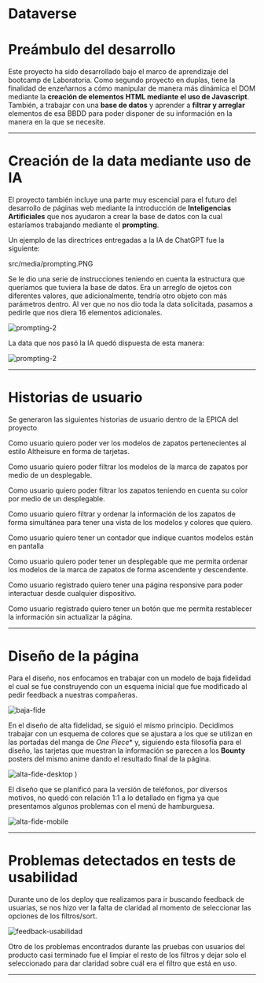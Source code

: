 
# Dataverse

# Preámbulo del desarrollo

Este proyecto ha sido desarrollado bajo el marco de aprendizaje del bootcamp de Laboratoria. Como segundo proyecto en duplas, tiene la finalidad de enzeñarnos a cómo manipular de manera más dinámica el DOM mediante la **creación de elementos HTML mediante el uso de Javascript**. También, a trabajar con una **base de datos** y aprender a **filtrar y arreglar** elementos de esa BBDD para poder disponer de su información en la manera en la que se necesite. 

***

# Creación de la data mediante uso de IA

El proyecto también incluye una parte muy escencial para el futuro del desarrollo de páginas web mediante la introducción de **Inteligencias Artificiales** que nos ayudaron a crear la base de datos con la cual estaríamos trabajando mediante el **prompting**. 

Un ejemplo de las directrices entregadas a la IA de ChatGPT fue la siguiente: 

 src/media/prompting.PNG

Se le dio una serie de instrucciones teniendo en cuenta la estructura que queríamos que tuviera la base de datos. Era un arreglo de ojetos con diferentes valores, que adicionalmente, tendría otro objeto con más parámetros dentro. Al ver que no nos dio toda la data solicitada, pasamos a pedirle que nos diera 16 elementos adicionales.

![prompting-2](./prompting-2.png)

La data que nos pasó la IA quedó dispuesta de esta manera: 

![prompting-2](./prompting-3-png.png)

***

# Historias de usuario

Se generaron las siguientes historias de usuario dentro de la EPICA del proyecto

Como usuario quiero  poder ver los modelos  de zapatos pertenecientes al estilo Altheisure en forma de tarjetas.

Como usuario quiero poder filtrar los modelos de la marca de zapatos por medio de un desplegable.

Como usuario quiero poder filtrar los  zapatos teniendo en cuenta su color  por medio de un desplegable.

Como usuario quiero filtrar y ordenar la información de los zapatos de forma simultánea para tener una vista de los modelos y colores que quiero.

Como usuario quiero tener un contador que indique cuantos modelos están en pantalla


Como usuario quiero poder tener un desplegable que me permita ordenar  los modelos de la marca de zapatos de forma ascendente y descendente.

Como usuario registrado quiero tener una página responsive para poder interactuar desde cualquier dispositivo.

Como usuario registrado quiero tener un botón que me permita restablecer la información sin actualizar la página.

***


# Diseño de la página


Para el diseño, nos enfocamos en trabajar con un modelo de baja fidelidad el cual se fue construyendo con un esquema inicial que fue modificado al pedir feedback a nuestras compañeras.

![baja-fide](src/media/image-1.png)

En el diseño de alta fidelidad, se siguió el mismo principio. Decidimos trabajar con un esquema de colores que se ajustara a los que se utilizan en las portadas del manga de *One Piece** y, siguiendo esta filosofía para el diseño, las tarjetas que muestran la información se parecen a los **Bounty** posters del mismo anime dando el resultado final de la página.

![alta-fide-desktop](https://www.figma.com/file/OeRuh58gXg7qh5x2BgK8F7/Data-Verse?type=design&node-id=0%3A1&mode=design&t=BbYLw3d9capczZq1-1)
)

El diseño que se planificó para la versión de teléfonos, por diversos motivos, no quedó con relación 1:1 a lo detallado en figma ya que presentamos algunos problemas con el menú de hamburguesa.


![alta-fide-mobile](![image](https://github.com/Rosamile/DEV012-dataverse/assets/138530369/3e8188db-cccb-44d0-b57f-60592bb84d94)
)


***

# Problemas detectados en tests de usabilidad

Durante uno de los deploy que realizamos para ir buscando feedback de usuarias, se nos hizo ver la falta de claridad al momento de seleccionar las opciones de los filtros/sort. 

![feedback-usabilidad]()

Otro de los problemas encontrados durante las pruebas con usuarios del producto casi terminado fue el limpiar el resto de los filtros y dejar solo el seleccionado para dar claridad sobre cuál era el filtro que está en uso.

***
